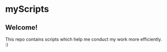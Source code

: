 # myScripts

## Welcome!

This repo contains scripts which help me conduct my work more efficiently. :)